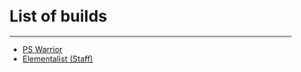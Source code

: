 # List of builds

----------

- [PS Warrior](https://hittingray.github.io/tts-build-tips/War.html)
- [Elementalist (Staff)](https://hittingray.github.io/tts-build-tips/War.html)